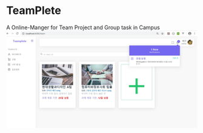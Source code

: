 # TeamPlete
A Online-Manger for Team Project and Group task in Campus
![Create Team](./image/teamplete01.JPG)

